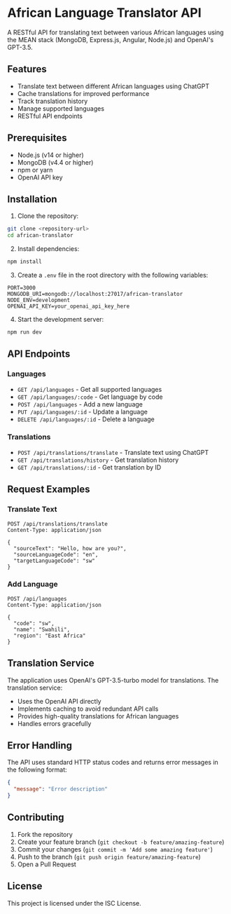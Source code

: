 # African Language Translator API

A RESTful API for translating text between various African languages using the MEAN stack (MongoDB, Express.js, Angular, Node.js) and OpenAI's GPT-3.5.

## Features

- Translate text between different African languages using ChatGPT
- Cache translations for improved performance
- Track translation history
- Manage supported languages
- RESTful API endpoints

## Prerequisites

- Node.js (v14 or higher)
- MongoDB (v4.4 or higher)
- npm or yarn
- OpenAI API key

## Installation

1. Clone the repository:
```bash
git clone <repository-url>
cd african-translator
```

2. Install dependencies:
```bash
npm install
```

3. Create a `.env` file in the root directory with the following variables:
```
PORT=3000
MONGODB_URI=mongodb://localhost:27017/african-translator
NODE_ENV=development
OPENAI_API_KEY=your_openai_api_key_here
```

4. Start the development server:
```bash
npm run dev
```

## API Endpoints

### Languages

- `GET /api/languages` - Get all supported languages
- `GET /api/languages/:code` - Get language by code
- `POST /api/languages` - Add a new language
- `PUT /api/languages/:id` - Update a language
- `DELETE /api/languages/:id` - Delete a language

### Translations

- `POST /api/translations/translate` - Translate text using ChatGPT
- `GET /api/translations/history` - Get translation history
- `GET /api/translations/:id` - Get translation by ID

## Request Examples

### Translate Text
```http
POST /api/translations/translate
Content-Type: application/json

{
  "sourceText": "Hello, how are you?",
  "sourceLanguageCode": "en",
  "targetLanguageCode": "sw"
}
```

### Add Language
```http
POST /api/languages
Content-Type: application/json

{
  "code": "sw",
  "name": "Swahili",
  "region": "East Africa"
}
```

## Translation Service

The application uses OpenAI's GPT-3.5-turbo model for translations. The translation service:
- Uses the OpenAI API directly
- Implements caching to avoid redundant API calls
- Provides high-quality translations for African languages
- Handles errors gracefully

## Error Handling

The API uses standard HTTP status codes and returns error messages in the following format:

```json
{
  "message": "Error description"
}
```

## Contributing

1. Fork the repository
2. Create your feature branch (`git checkout -b feature/amazing-feature`)
3. Commit your changes (`git commit -m 'Add some amazing feature'`)
4. Push to the branch (`git push origin feature/amazing-feature`)
5. Open a Pull Request

## License

This project is licensed under the ISC License. 